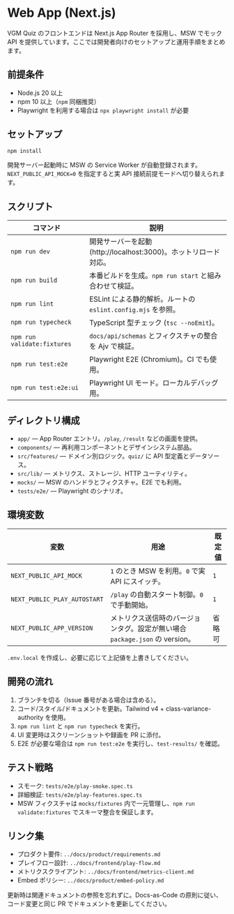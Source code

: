 # Web App (Next.js)

VGM Quiz のフロントエンドは Next.js App Router を採用し、MSW でモック API を提供しています。ここでは開発者向けのセットアップと運用手順をまとめます。

## 前提条件

- Node.js 20 以上
- npm 10 以上（`npm` 同梱推奨）
- Playwright を利用する場合は `npx playwright install` が必要

## セットアップ

```bash
npm install
```

開発サーバー起動時に MSW の Service Worker が自動登録されます。`NEXT_PUBLIC_API_MOCK=0` を指定すると実 API 接続前提モードへ切り替えられます。

## スクリプト

| コマンド | 説明 |
| --- | --- |
| `npm run dev` | 開発サーバーを起動 (http://localhost:3000)。ホットリロード対応。 |
| `npm run build` | 本番ビルドを生成。`npm run start` と組み合わせて検証。 |
| `npm run lint` | ESLint による静的解析。ルートの `eslint.config.mjs` を参照。 |
| `npm run typecheck` | TypeScript 型チェック (`tsc --noEmit`)。 |
| `npm run validate:fixtures` | `docs/api/schemas` とフィクスチャの整合を Ajv で検証。 |
| `npm run test:e2e` | Playwright E2E (Chromium)。CI でも使用。 |
| `npm run test:e2e:ui` | Playwright UI モード。ローカルデバッグ用。 |

## ディレクトリ構成

- `app/` — App Router エントリ。`/play`, `/result` などの画面を提供。
- `components/` — 再利用コンポーネントとデザインシステム部品。
- `src/features/` — ドメイン別ロジック。`quiz/` に API 型定義とデータソース。
- `src/lib/` — メトリクス、ストレージ、HTTP ユーティリティ。
- `mocks/` — MSW のハンドラとフィクスチャ。E2E でも利用。
- `tests/e2e/` — Playwright のシナリオ。

## 環境変数

| 変数 | 用途 | 既定値 |
| --- | --- | --- |
| `NEXT_PUBLIC_API_MOCK` | `1` のとき MSW を利用。`0` で実 API にスイッチ。 | `1` |
| `NEXT_PUBLIC_PLAY_AUTOSTART` | `/play` の自動スタート制御。`0` で手動開始。 | `1` |
| `NEXT_PUBLIC_APP_VERSION` | メトリクス送信時のバージョンタグ。設定が無い場合 `package.json` の version。 | 省略可 |

`.env.local` を作成し、必要に応じて上記値を上書きしてください。

## 開発の流れ

1. ブランチを切る（Issue 番号がある場合は含める）。
2. コード/スタイル/ドキュメントを更新。Tailwind v4 + class-variance-authority を使用。
3. `npm run lint` と `npm run typecheck` を実行。
4. UI 変更時はスクリーンショットや録画を PR に添付。
5. E2E が必要な場合は `npm run test:e2e` を実行し、`test-results/` を確認。

## テスト戦略

- スモーク: `tests/e2e/play-smoke.spec.ts`
- 詳細検証: `tests/e2e/play-features.spec.ts`
- MSW フィクスチャは `mocks/fixtures` 内で一元管理し、`npm run validate:fixtures` でスキーマ整合を保証します。

## リンク集

- プロダクト要件: `../docs/product/requirements.md`
- プレイフロー設計: `../docs/frontend/play-flow.md`
- メトリクスクライアント: `../docs/frontend/metrics-client.md`
- Embed ポリシー: `../docs/product/embed-policy.md`

更新時は関連ドキュメントの参照を忘れずに。Docs-as-Code の原則に従い、コード変更と同じ PR でドキュメントを更新してください。
